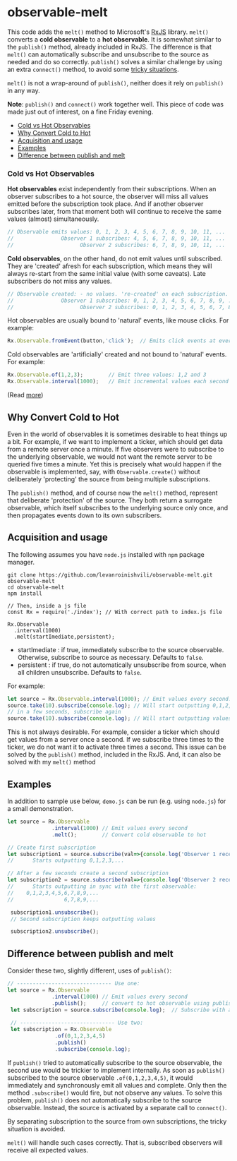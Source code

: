 # observable-melt

This code adds the `melt()` method to Microsoft's [RxJS](http://reactivex.io/) library. `melt()` converts a **cold observable** to a **hot observable**. It is somewhat similar to the `publish()` method, already included in RxJS. The difference is that `melt()`
can automatically subscribe and unsubscribe to the source as needed and do so correctly. `publish()` solves a similar challenge
by using an extra `connect()` method, to avoid some [tricky situations](#difference-between-publish-and-melt).

`melt()` is not a wrap-around of `publish()`, neither does it rely on `publish()` in any way.

**Note**: `publish()` and `connect()` work together well. This piece of code was made just out of interest, on a fine Friday evening.

* [Cold vs Hot Observables](#cold-vs-hot-observables)
* [Why Convert Cold to Hot](#why-convert-cold-to-hot)
* [Acquisition and usage](#acquisition-and-usage)
* [Examples](#examples)
* [Difference between publish and melt](#difference-between-publish-and-melt)

### Cold vs Hot Observables

**Hot observables** exist independently from their subscriptions. When an observer subscribes to a hot source,
the observer will miss all values emitted before the subscription took place. And if another observer subscribes later,
from that moment both will continue to receive the same values (almost) simultaneously.
``` JavaScript
// Observable emits values: 0, 1, 2, 3, 4, 5, 6, 7, 8, 9, 10, 11, ...
//               Observer 1 subscribes: 4, 5, 6, 7, 8, 9, 10, 11, ...
//                     Observer 2 subscribes: 6, 7, 8, 9, 10, 11, ...
```

**Cold observables**, on the other hand, do not emit values until subscribed. They are 'created' afresh for each subscription,
which means they will always re-start from the same initial value (with some caveats). Late subscribers do not miss
any values.
``` JavaScript
// Observable created: - no values. 're-created' on each subscription.
//               Observer 1 subscribes: 0, 1, 2, 3, 4, 5, 6, 7, 8, 9, ...
//                     Observer 2 subscribes: 0, 1, 2, 3, 4, 5, 6, 7, 8, 9, ...
```
Hot observables are usually bound to 'natural' events, like mouse clicks. For example:
``` JavaScript
Rx.Observable.fromEvent(button,'click');  // Emits click events at every click
```

Cold observables are 'artificially' created and not bound to 'natural' events. For example:
``` JavaScript
Rx.Observable.of(1,2,3);        // Emit three values: 1,2 and 3
Rx.Observable.interval(1000);   // Emit incremental values each second
```

(Read [more](https://github.com/Reactive-Extensions/RxJS/blob/master/doc/gettingstarted/creating.md))

## Why Convert Cold to Hot
Even in the world of observables it is sometimes desirable to heat things up a bit. For example, if we want to implement a ticker,
which should get data from a remote server once a minute. If five observers were to subscribe to the underlying observable,
we would not want the remote server to be queried five times a minute. Yet this is precisely what would happen if the
observable is implemented, say, with `Observable.create()` without deliberately 'protecting' the source from being
multiple subscriptions.

The `publish()` method, and of course now the `melt()` method, represent that deliberate 'protection' of the source.
They both return a surrogate observable, which itself subscribes to the underlying source only once, and then propagates events
down to its own subscribers.

## Acquisition and usage
The following assumes you have `node.js` installed with `npm` package manager.
```
git clone https://github.com/levanroinishvili/observable-melt.git observable-melt
cd observable-melt
npm install

// Then, inside a js file
const Rx = require('./index'); // With correct path to index.js file

Rx.Observable
  .interval(1000)
  .melt(startImediate,persistent);
```
* startImediate : if true, immediately subscribe to the source observable. Otherwise,
subscribe to source as necessary. Defaults to `false`.
* persistent    : if true, do not automatically unsubscribe from source, when all children unsubscribe.
Defaults to `false`.

For example:
``` JavaScript
let source = Rx.Observable.interval(1000); // Emit values every second: 0,1,2,3,...
source.take(10).subscribe(console.log); // Will start outputting 0,1,2,...9
// in a few seconds, subscribe again
source.take(10).subscribe(console.log); // Will start outputting values from 0
```

This is not always desirable. For example, consider a ticker which should get values from a server
once a second. If we subscribe three times to the ticker, we do not want it to activate three times a second.
This issue can be solved by the `publish()` method, included in the RxJS. And, it can also be solved with
my `melt()` method

## Examples
In addition to sample use below, `demo.js` can be run (e.g. using `node.js`) for a small demonstration.

``` JavaScript
let source = Rx.Observable
              .interval(1000) // Emit values every second
              .melt();        // Convert cold observable to hot

// Create first subscription
let subscription1 = source.subscribe(val=>{console.log('Observer 1 received',val);});
//      Starts outputting 0,1,2,3,...

// After a few seconds create a second subscription
let subscription2 = source.subscribe(val=>{console.log('Observer 2 received',val);});
//      Starts outputting in sync with the first observable:
//    0,1,2,3,4,5,6,7,8,9,...
//                6,7,8,9,...

 subscription1.unsubscribe();
 // Second subscription keeps outputting values

 subscription2.unsubscribe();
```
## Difference between publish and melt
Consider these two, slightly different, uses of `publish()`:
``` JavaScript
// ------------------------------ Use one:
let source = Rx.Observable
              .interval(1000) // Emit values every second
              .publish();     // convert to hot observable using publish()
 let subscription = source.subscribe(console.log);  // Subscribe with a very simple observable
 
 // ------------------------------ Use two:
 let subscription = Rx.Observable
               .of(0,1,2,3,4,5)
               .publish()
               .subscribe(console.log);
```
If `publish()` tried to automatically subscribe to the source observable, the second use would be trickier to implement internally.
As soon as `publish()` subscribed to the source observable `.of(0,1,2,3,4,5)`,
it would immediately and synchronously emit all values and complete. Only then the method `.subscribe()`
would fire, but not observe any values. To solve this problem, `publish()` does not automatically subscribe to the source observable.
Instead, the source is activated by a separate call to `connect()`.

By separating subscription to the source from own subscriptions, the tricky situation is avoided.

`melt()` will handle such cases correctly. That is, subscribed observers will receive all expected values.
